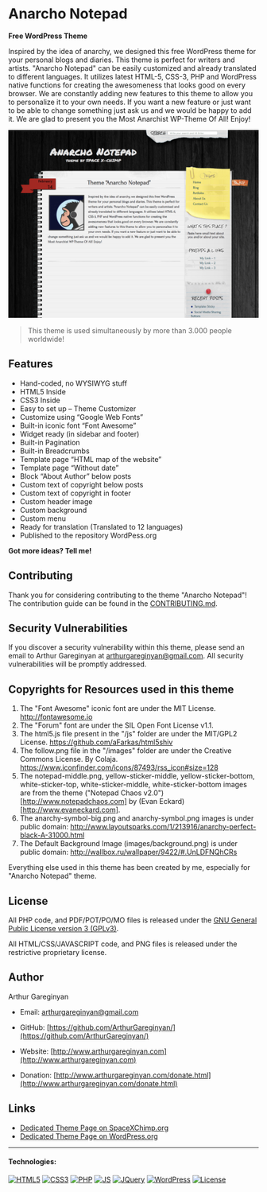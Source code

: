 # Anarcho Notepad

**Free WordPress Theme**

Inspired by the idea of anarchy, we designed this free WordPress theme for your personal blogs and diaries. This theme is perfect for writers and artists. "Anarcho Notepad" can be easily customized and already translated to different languages. It utilizes latest HTML-5, CSS-3, PHP and WordPress native functions for creating the awesomeness that looks good on every browser. We are constantly adding new features to this theme to allow you to personalize it to your own needs. If you want a new feature or just want to be able to change something just ask us and we would be happy to add it. We are glad to present you the Most Anarchist WP-Theme Of All! Enjoy!

[![screenshot](https://github.com/ArthurGareginyan/anarcho-notepad/blob/master/screenshot.png)]()

>This theme is used simultaneously by more than 3.000 people worldwide!


## Features

* Hand-coded, no WYSIWYG stuff
* HTML5 Inside
* CSS3 Inside
* Easy to set up – Theme Customizer
* Customize using “Google Web Fonts”
* Built-in iconic font “Font Awesome”
* Widget ready (in sidebar and footer)
* Built-in Pagination
* Built-in Breadcrumbs
* Template page “HTML map of the website”
* Template page “Without date”
* Block “About Author” below posts
* Custom text of copyright below posts
* Custom text of copyright in footer
* Custom header image
* Custom background
* Custom menu
* Ready for translation (Translated to 12 languages)
* Published to the repository WordPess.org

**Got more ideas? Tell me!**


## Contributing

Thank you for considering contributing to the theme "Anarcho Notepad"! The contribution guide can be found in the [CONTRIBUTING.md](https://github.com/ArthurGareginyan/anarcho-notepad/blob/master/CONTRIBUTING.md).


## Security Vulnerabilities

If you discover a security vulnerability within this theme, please send an email to Arthur Gareginyan at arthurgareginyan@gmail.com. All security vulnerabilities will be promptly addressed.


## Copyrights for Resources used in this theme

1. The "Font Awesome" iconic font are under the MIT License. http://fontawesome.io
2. The "Forum" font are under the SIL Open Font License v1.1.
3. The html5.js file present in the "/js" folder are under the MIT/GPL2 License. https://github.com/aFarkas/html5shiv
4. The follow.png file in the "/images" folder are under the Creative Commons License. By Colaja. https://www.iconfinder.com/icons/87493/rss_icon#size=128
5. The notepad-middle.png, yellow-sticker-middle, yellow-sticker-bottom, white-sticker-top, white-sticker-middle, white-sticker-bottom images are from the theme ("Notepad Chaos v2.0")[http://www.notepadchaos.com] by (Evan Eckard)[http://www.evaneckard.com].
6. The anarchy-symbol-big.png and anarchy-symbol.png images is under public domain: http://www.layoutsparks.com/1/213916/anarchy-perfect-black-A-31000.html
7. The Default Background Image (images/background.png) is under public domain: http://wallbox.ru/wallpaper/9422/#.UnLDFNQhCRs

Everything else used in this theme has been created by me, especially for "Anarcho Notepad" theme.


## License

All PHP code, and PDF/POT/PO/MO files is released under the [GNU General Public License version 3 (GPLv3)](http://www.gnu.org/licenses/gpl-3.0.html).

All HTML/CSS/JAVASCRIPT code, and PNG files is released under the restrictive proprietary license.


## Author

Arthur Gareginyan

* Email: arthurgareginyan@gmail.com

* GitHub: [https://github.com/ArthurGareginyan/](https://github.com/ArthurGareginyan/)

* Website: [http://www.arthurgareginyan.com](http://www.arthurgareginyan.com)

* Donation: [http://www.arthurgareginyan.com/donate.html](http://www.arthurgareginyan.com/donate.html)


## Links

* [Dedicated Theme Page on SpaceXChimp.org](https://www.spacexchimp.com/themes/anarcho-notepad.html)
* [Dedicated Theme Page on WordPress.org](https://wordpress.org/themes/anarcho-notepad/)


---
#### Technologies:

[![HTML5](http://mycyberuniverse.com/public-files/images/logos/HTML5.png)]()
[![CSS3](http://mycyberuniverse.com/public-files/images/logos/CSS3.png)]()
[![PHP](http://mycyberuniverse.com/public-files/images/logos/PHP.png)]()
[![JS](http://mycyberuniverse.com/public-files/images/logos/JavaScript.png)]()
[![JQuery](http://mycyberuniverse.com/public-files/images/logos/jQuery.png)]()
[![WordPress](http://mycyberuniverse.com/public-files/images/logos/WordPress.png)](https://wordpress.org)
[![License](http://mycyberuniverse.com/public-files/images/logos/GPLv3.png)](http://www.gnu.org/licenses/gpl-3.0.html)
